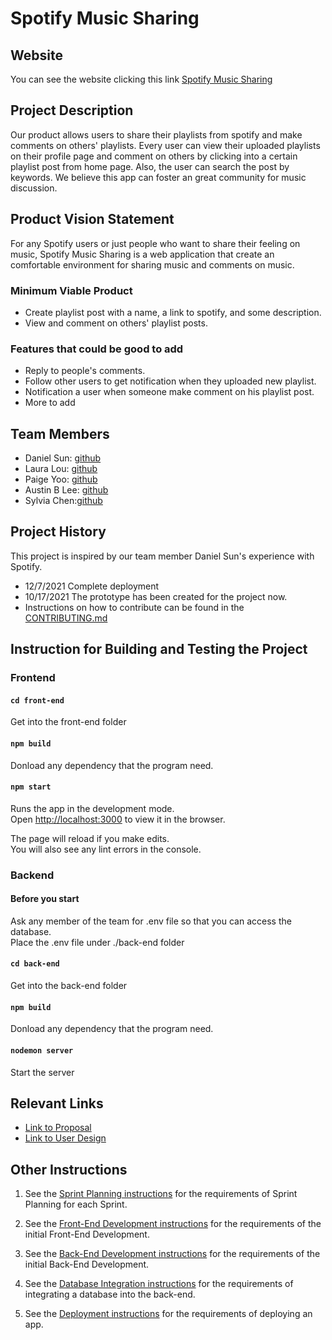 # Spotify Music Sharing

## Website

You can see the website clicking this link [Spotify Music Sharing](http://137.184.48.15:3000/)

## Project Description

Our product allows users to share their playlists from spotify and make comments on others' playlists. Every user can view their uploaded playlists on their profile page and comment on others by clicking into a certain playlist post from home page. Also, the user can search the post by keywords. We believe this app can foster an great community for music discussion.

## Product Vision Statement

For any Spotify users or just people who want to share their feeling on music, Spotify Music Sharing is a web application that create an comfortable environment for sharing music and comments on music.

### Minimum Viable Product

- Create playlist post with a name, a link to spotify, and some description.
- View and comment on others' playlist posts.

### Features that could be good to add

- Reply to people's comments.
- Follow other users to get notification when they uploaded new playlist.
- Notification a user when someone make comment on his playlist post.
- More to add

## Team Members

- Daniel Sun: [github](https://github.com/DanielS511)
- Laura Lou: [github](https://github.com/wentinglou)
- Paige Yoo: [github](https://github.com/paige0104)
- Austin B Lee: [github](https://github.com/ALee0615)
- Sylvia Chen:[github](https://github.com/Sylvia-Siyu-Chen)

## Project History

This project is inspired by our team member Daniel Sun's experience with Spotify.

- 12/7/2021 Complete deployment
- 10/17/2021 The prototype has been created for the project now.
- Instructions on how to contribute can be found in the [CONTRIBUTING.md](https://github.com/software-students-fall2021/project-setup-wschowa-uniform/blob/master/CONTRIBUTING.md)

## Instruction for Building and Testing the Project

### Frontend

#### `cd front-end`

Get into the front-end folder

#### `npm build`

Donload any dependency that the program need.

#### `npm start`

Runs the app in the development mode.\
Open [http://localhost:3000](http://localhost:3000) to view it in the browser.

The page will reload if you make edits.\
You will also see any lint errors in the console.

### Backend

#### Before you start

Ask any member of the team for .env file so that you can access the database.  
Place the .env file under ./back-end folder

#### `cd back-end`

Get into the back-end folder

#### `npm build`

Donload any dependency that the program need.

#### `nodemon server`

Start the server

## Relevant Links

- [Link to Proposal](https://github.com/software-students-fall2021/project-proposal-daniel-sun)
- [Link to User Design](https://github.com/software-students-fall2021/user-experience-design-wschowa-uniform)

## Other Instructions

1. See the [Sprint Planning instructions](instructions-1b-sprint-planning.md) for the requirements of Sprint Planning for each Sprint.

1. See the [Front-End Development instructions](./instructions-2-front-end.md) for the requirements of the initial Front-End Development.

1. See the [Back-End Development instructions](./instructions-3-back-end.md) for the requirements of the initial Back-End Development.

1. See the [Database Integration instructions](./instructions-4-database.md) for the requirements of integrating a database into the back-end.

1. See the [Deployment instructions](./instructions-5-deployment.md) for the requirements of deploying an app.
